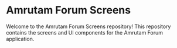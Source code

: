 # Amrutam Forum Screens

Welcome to the Amrutam Forum Screens repository! This repository contains the screens and UI components for the Amrutam Forum application.
